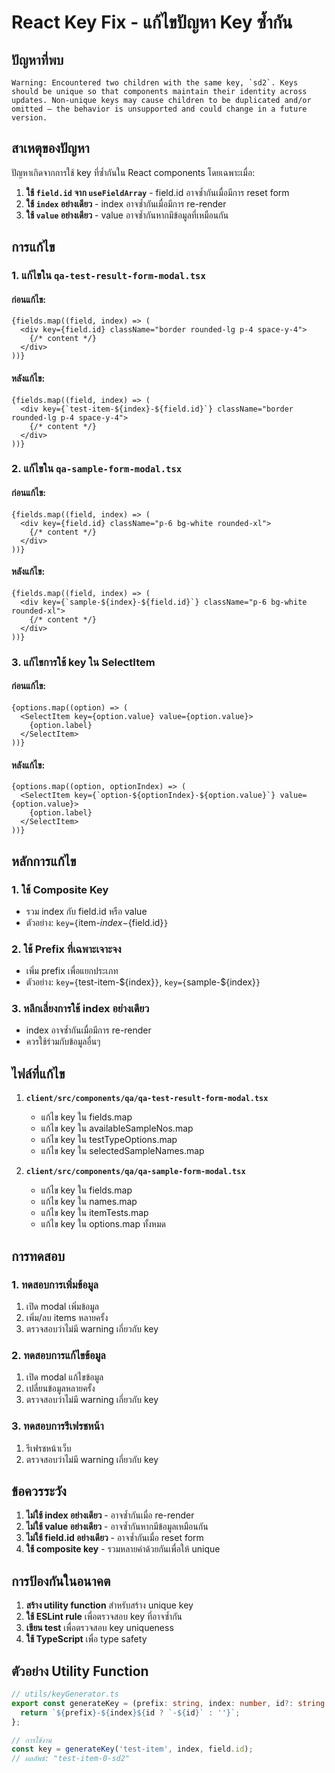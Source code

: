 # React Key Fix - แก้ไขปัญหา Key ซ้ำกัน

## ปัญหาที่พบ

```
Warning: Encountered two children with the same key, `sd2`. Keys should be unique so that components maintain their identity across updates. Non-unique keys may cause children to be duplicated and/or omitted — the behavior is unsupported and could change in a future version.
```

## สาเหตุของปัญหา

ปัญหาเกิดจากการใช้ key ที่ซ้ำกันใน React components โดยเฉพาะเมื่อ:

1. **ใช้ `field.id` จาก `useFieldArray`** - field.id อาจซ้ำกันเมื่อมีการ reset form
2. **ใช้ `index` อย่างเดียว** - index อาจซ้ำกันเมื่อมีการ re-render
3. **ใช้ `value` อย่างเดียว** - value อาจซ้ำกันหากมีข้อมูลที่เหมือนกัน

## การแก้ไข

### 1. แก้ไขใน `qa-test-result-form-modal.tsx`

#### ก่อนแก้ไข:
```tsx
{fields.map((field, index) => (
  <div key={field.id} className="border rounded-lg p-4 space-y-4">
    {/* content */}
  </div>
))}
```

#### หลังแก้ไข:
```tsx
{fields.map((field, index) => (
  <div key={`test-item-${index}-${field.id}`} className="border rounded-lg p-4 space-y-4">
    {/* content */}
  </div>
))}
```

### 2. แก้ไขใน `qa-sample-form-modal.tsx`

#### ก่อนแก้ไข:
```tsx
{fields.map((field, index) => (
  <div key={field.id} className="p-6 bg-white rounded-xl">
    {/* content */}
  </div>
))}
```

#### หลังแก้ไข:
```tsx
{fields.map((field, index) => (
  <div key={`sample-${index}-${field.id}`} className="p-6 bg-white rounded-xl">
    {/* content */}
  </div>
))}
```

### 3. แก้ไขการใช้ key ใน SelectItem

#### ก่อนแก้ไข:
```tsx
{options.map((option) => (
  <SelectItem key={option.value} value={option.value}>
    {option.label}
  </SelectItem>
))}
```

#### หลังแก้ไข:
```tsx
{options.map((option, optionIndex) => (
  <SelectItem key={`option-${optionIndex}-${option.value}`} value={option.value}>
    {option.label}
  </SelectItem>
))}
```

## หลักการแก้ไข

### 1. ใช้ Composite Key
- รวม index กับ field.id หรือ value
- ตัวอย่าง: `key={`item-${index}-${field.id}`}`

### 2. ใช้ Prefix ที่เฉพาะเจาะจง
- เพิ่ม prefix เพื่อแยกประเภท
- ตัวอย่าง: `key={`test-item-${index}`}`, `key={`sample-${index}`}`

### 3. หลีกเลี่ยงการใช้ index อย่างเดียว
- index อาจซ้ำกันเมื่อมีการ re-render
- ควรใช้ร่วมกับข้อมูลอื่นๆ

## ไฟล์ที่แก้ไข

1. **`client/src/components/qa/qa-test-result-form-modal.tsx`**
   - แก้ไข key ใน fields.map
   - แก้ไข key ใน availableSampleNos.map
   - แก้ไข key ใน testTypeOptions.map
   - แก้ไข key ใน selectedSampleNames.map

2. **`client/src/components/qa/qa-sample-form-modal.tsx`**
   - แก้ไข key ใน fields.map
   - แก้ไข key ใน names.map
   - แก้ไข key ใน itemTests.map
   - แก้ไข key ใน options.map ทั้งหมด

## การทดสอบ

### 1. ทดสอบการเพิ่มข้อมูล
1. เปิด modal เพิ่มข้อมูล
2. เพิ่ม/ลบ items หลายครั้ง
3. ตรวจสอบว่าไม่มี warning เกี่ยวกับ key

### 2. ทดสอบการแก้ไขข้อมูล
1. เปิด modal แก้ไขข้อมูล
2. เปลี่ยนข้อมูลหลายครั้ง
3. ตรวจสอบว่าไม่มี warning เกี่ยวกับ key

### 3. ทดสอบการรีเฟรชหน้า
1. รีเฟรชหน้าเว็บ
2. ตรวจสอบว่าไม่มี warning เกี่ยวกับ key

## ข้อควรระวัง

1. **ไม่ใช้ index อย่างเดียว** - อาจซ้ำกันเมื่อ re-render
2. **ไม่ใช้ value อย่างเดียว** - อาจซ้ำกันหากมีข้อมูลเหมือนกัน
3. **ไม่ใช้ field.id อย่างเดียว** - อาจซ้ำกันเมื่อ reset form
4. **ใช้ composite key** - รวมหลายค่าด้วยกันเพื่อให้ unique

## การป้องกันในอนาคต

1. **สร้าง utility function** สำหรับสร้าง unique key
2. **ใช้ ESLint rule** เพื่อตรวจสอบ key ที่อาจซ้ำกัน
3. **เขียน test** เพื่อตรวจสอบ key uniqueness
4. **ใช้ TypeScript** เพื่อ type safety

## ตัวอย่าง Utility Function

```typescript
// utils/keyGenerator.ts
export const generateKey = (prefix: string, index: number, id?: string | number) => {
  return `${prefix}-${index}${id ? `-${id}` : ''}`;
};

// การใช้งาน
const key = generateKey('test-item', index, field.id);
// ผลลัพธ์: "test-item-0-sd2"
``` 